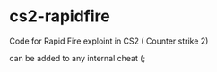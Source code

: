 # cs2-rapidfire
Code for Rapid Fire exploint in CS2 ( Counter strike 2)

can be added to any internal cheat (;

